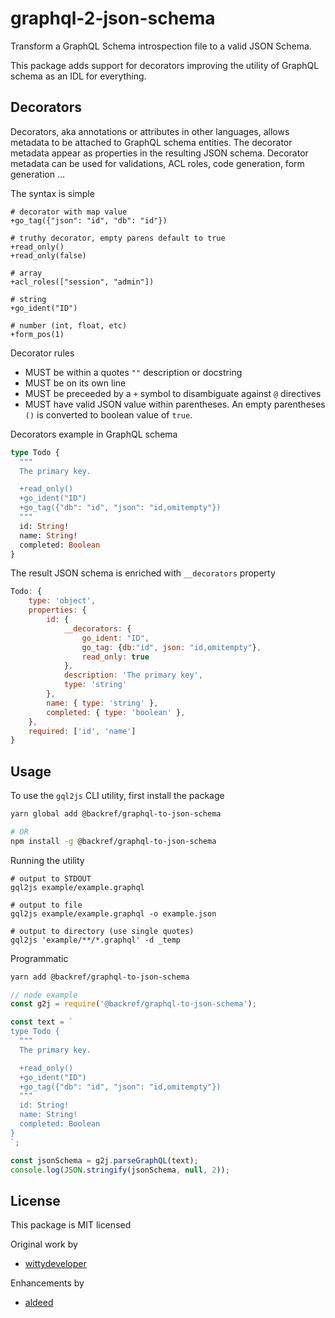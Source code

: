 # graphql-2-json-schema

Transform a GraphQL Schema introspection file to a valid JSON Schema.

This package adds support for decorators improving the utility of GraphQL schema
as an IDL for everything.

## Decorators

Decorators, aka annotations or attributes in other languages, allows
metadata to be attached to GraphQL schema entities. The decorator metadata
appear as properties in the resulting JSON schema. Decorator metadata can be
used for validations, ACL roles, code generation, form generation ...

The syntax is simple

```shell
# decorator with map value
+go_tag({"json": "id", "db": "id"})

# truthy decorator, empty parens default to true
+read_only()
+read_only(false)

# array
+acl_roles(["session", "admin"])

# string
+go_ident("ID")

# number (int, float, etc)
+form_pos(1)
```

Decorator rules

- MUST be within a quotes `""` description or docstring
- MUST be on its own line
- MUST be preceeded by a `+` symbol to disambiguate against `@` directives
- MUST have valid JSON value within parentheses. An empty parentheses `()`
  is converted to boolean value of `true`.

Decorators example in GraphQL schema

```graphql
type Todo {
  """
  The primary key.

  +read_only()
  +go_ident("ID")
  +go_tag({"db": "id", "json": "id,omitempty"})
  """
  id: String!
  name: String!
  completed: Boolean
}
```

The result JSON schema is enriched with `__decorators` property

```js
Todo: {
    type: 'object',
    properties: {
        id: {
            __decorators: {
                go_ident: "ID",
                go_tag: {db:"id", json: "id,omitempty"},
                read_only: true
            },
            description: 'The primary key',
            type: 'string'
        },
        name: { type: 'string' },
        completed: { type: 'boolean' },
    },
    required: ['id', 'name']
}
```

## Usage

To use the `gql2js` CLI utility, first install the package

```sh
yarn global add @backref/graphql-to-json-schema

# OR
npm install -g @backref/graphql-to-json-schema
```

Running the utility

```shell
# output to STDOUT
gql2js example/example.graphql

# output to file
gql2js example/example.graphql -o example.json

# output to directory (use single quotes)
gql2js 'example/**/*.graphql' -d _temp
```

Programmatic

```sh
yarn add @backref/graphql-to-json-schema
```

```javascript
// node example
const g2j = require('@backref/graphql-to-json-schema');

const text = `
type Todo {
  """
  The primary key.

  +read_only()
  +go_ident("ID")
  +go_tag({"db": "id", "json": "id,omitempty"})
  """
  id: String!
  name: String!
  completed: Boolean
}
`;

const jsonSchema = g2j.parseGraphQL(text);
console.log(JSON.stringify(jsonSchema, null, 2));
```

## License

This package is MIT licensed

Original work by

- [wittydeveloper](https://github.com/wittydeveloper/graphql-to-json-schema)

Enhancements by

- [aldeed](https://github.com/aldeed/graphql-to-json-schema)

